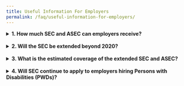 ```yaml
---
title: Useful Information For Employers
permalink: /faq/useful-information-for-employers/
---
```

<details>
  <summary><b>1. How much SEC and ASEC can employers receive?</b></summary>
  
  From 2017 onwards, employers hiring Singaporean workers aged 55 and above, and earning up to $4,000 will continue to receive wage-offsets, tiered by age (see table below).
  
  <style type="text/css">
.tg  {border-collapse:collapse;border-color:#aaa;border-style:solid;border-width:1px;border-spacing:0;}
.tg td{background-color:#fff;border-color:#aaa;border-style:solid;border-width:1px;color:#333;
  font-family:Arial, sans-serif;font-size:14px;overflow:hidden;padding:10px 5px;word-break:normal;}
.tg th{background-color:#f38630;border-color:#aaa;border-style:solid;border-width:1px;color:#fff;
  font-family:Arial, sans-serif;font-size:14px;font-weight:normal;overflow:hidden;padding:10px 5px;word-break:normal;}
.tg .tg-kulm{background-color:#f88000;color:#FFF;text-align:center;vertical-align:middle}
.tg .tg-gs7u{background-color:#FFF;color:#666;text-align:center;vertical-align:middle}
.tg .tg-h5cl{background-color:rgba(255, 255, 255, 0.85);color:#666;text-align:center;vertical-align:middle}
</style>
<table class="tg">
<thead>
  <tr>
    <th class="tg-kulm"><span style="font-weight:normal;color:#FFF">Age (years)</span></th>
    <th class="tg-kulm"><span style="font-weight:normal;color:#FFF">Wage-offset</span></th>
  </tr>
</thead>
<tbody>
  <tr>
    <td class="tg-gs7u"><span style="font-weight:300">55 - 59</span></td>
    <td class="tg-gs7u"><span style="font-weight:300">Up to 3% of monthly wage</span></td>
  </tr>
  <tr>
    <td class="tg-h5cl"><span style="font-weight:300">60 - 64</span></td>
    <td class="tg-h5cl"><span style="font-weight:300">Up to 5% of monthly wage</span></td>
  </tr>
  <tr>
    <td class="tg-gs7u"><span style="font-weight:300">65 &amp; above</span></td>
    <td class="tg-gs7u"><span style="font-weight:300">Up to 8% of monthly wage</span></td>
  </tr>
</tbody>
</table>
  
  <br>
  In 1 January 2015, an additional wage offset of up to 3% of an employee's monthly wages was introduced to encourage employers to voluntarily re-employ Singaporeans aged 65 and above. At Budget 2017, it was announced that this additional wage support would be extended from 1 July 2017 to 31 December 2019 to encourage the voluntary re-employment of older Singaporeans who would not be covered by the new re-employment age of 67, i.e. individuals born before 1 July 1952 and those above age 67 on 1 July 2017.<br><br>

Taken together, this means that employers who hire workers not covered by the re-employment age of 67 will receive an SEC of up to 11% of an employee’s monthly wages.<br><br>

The SEC/ASEC payout formula for work done from 1 January to 31 December 2019, and the extended period of 1 January to 31 December 2020 is as follows:<br>
  
  <style type="text/css">
.tg  {border-collapse:collapse;border-spacing:0;}
.tg td{border-color:black;border-style:solid;border-width:1px;font-family:Arial, sans-serif;font-size:14px;
  overflow:hidden;padding:10px 5px;word-break:normal;}
.tg th{border-color:black;border-style:solid;border-width:1px;font-family:Arial, sans-serif;font-size:14px;
  font-weight:normal;overflow:hidden;padding:10px 5px;word-break:normal;}
.tg .tg-rw9j{background-color:#FFF;color:#666;font-weight:bold;text-align:center;vertical-align:middle}
.tg .tg-08iw{background-color:#F88000;color:#ffffff;text-align:center;vertical-align:middle}
.tg .tg-wo1z{background-color:#F88000;color:#FFF;font-weight:bold;text-align:center;vertical-align:middle}
.tg .tg-gs7u{background-color:#FFF;color:#666;text-align:center;vertical-align:middle}
</style>
<table class="tg" style="undefined;table-layout: fixed; width: 840px">
<colgroup>
<col style="width: 105px">
<col style="width: 155px">
<col style="width: 155px">
<col style="width: 135px">
<col style="width: 145px">
<col style="width: 145px">
</colgroup>
<thead>
  <tr>
    <th class="tg-wo1z" rowspan="3"><span style="font-weight:700;color:#FFF"> Income of employee in a given month ($) </span></th>
    <th class="tg-08iw" colspan="5"><span style="font-weight:400"> </span><span style="font-weight:300"> </span><span style="font-weight:700">SEC/ASEC for the month ($) for employers who hire Singaporeans</span><span style="font-weight:400"> </span></th>
  </tr>
  <tr>
    <td class="tg-wo1z" rowspan="2"><span style="font-weight:700">Aged between 55 and 59</span><br><span style="font-weight:700">(i.e. &gt;=55yrs 0mths and &lt;=59yrs 11mths)</span></td>
    <td class="tg-wo1z" rowspan="2"><span style="font-weight:700">Aged between 60 and 64</span><br><span style="font-weight:700">(i.e. &gt;=60yrs 0mths and &lt;=64yrs 11mths)</span></td>
    <td class="tg-wo1z" colspan="2"><span style="font-weight:700">Aged between 65 and 67</span><br><span style="font-weight:700">(i.e. &gt;=65yrs 0mths and &lt;67yrs 0mths)</span></td>
    <td class="tg-wo1z" rowspan="2"><span style="font-weight:700">Aged 67 and above</span><br><span style="font-weight:700">(i.e. &gt;=67yrs 0mths)</span></td>
  </tr>
  <tr>
    <td class="tg-wo1z"><span style="font-weight:700;color:#FFF">Born on or after 1 July 1952</span></td>
    <td class="tg-wo1z"><span style="font-weight:700;color:#FFF">Born before 1 July 1952</span></td>
  </tr>
</thead>
<tbody>
  <tr>
    <td class="tg-rw9j"><span style="font-weight:700">Up to 3,000</span></td>
    <td class="tg-gs7u"><span style="font-weight:300"> 3% of wage</span></td>
    <td class="tg-gs7u"><span style="font-weight:300">5% of wage</span></td>
    <td class="tg-gs7u"><span style="font-weight:300">8% of wage</span></td>
    <td class="tg-gs7u"><span style="font-weight:300">11% of wage</span></td>
    <td class="tg-gs7u"><span style="font-weight:300">11% of wage</span></td>
  </tr>
  <tr>
    <td class="tg-rw9j"><span style="font-weight:700">&gt; 3,000 to 4,000</span></td>
    <td class="tg-gs7u"><span style="font-weight:300">360 – (0.09*wage)</span></td>
    <td class="tg-gs7u"><span style="font-weight:300">600</span> <span style="font-weight:300">– (0.15*wage)</span></td>
    <td class="tg-gs7u"><span style="font-weight:300">960 – (0.24*wage)</span></td>
    <td class="tg-gs7u"><span style="font-weight:300">1,320 – (0.33*wage)</span></td>
    <td class="tg-gs7u"><span style="font-weight:300">1,320 –</span> <span style="font-weight:300">(0.33*wage)</span></td>
  </tr>
</tbody>
</table><br>
  The amount of SEC/ASEC payouts employers will receive per month for 1 January 2019 to 31 December 2020 is in the table below.<br>
  <style type="text/css">
.tg  {border-collapse:collapse;border-color:#aaa;border-spacing:0;}
.tg td{background-color:#fff;border-color:#aaa;border-style:solid;border-width:1px;color:#333;
  font-family:Arial, sans-serif;font-size:14px;overflow:hidden;padding:10px 5px;word-break:normal;}
.tg th{background-color:#f38630;border-color:#aaa;border-style:solid;border-width:1px;color:#fff;
  font-family:Arial, sans-serif;font-size:14px;font-weight:normal;overflow:hidden;padding:10px 5px;word-break:normal;}
.tg .tg-l9b0{background-color:#FFF;color:#aaaaaa;text-align:center;vertical-align:middle}
.tg .tg-rw9j{background-color:#FFF;color:#666;font-weight:bold;text-align:center;vertical-align:middle}
.tg .tg-08iw{background-color:#F88000;color:#ffffff;text-align:center;vertical-align:middle}
.tg .tg-wo1z{background-color:#F88000;color:#FFF;font-weight:bold;text-align:center;vertical-align:middle}
.tg .tg-gs7u{background-color:#FFF;color:#666;text-align:center;vertical-align:middle}
</style>
<table class="tg">
<thead>
  <tr>
    <th class="tg-wo1z" rowspan="3"><span style="font-weight:700;color:#FFF"> Income of employee in a given month ($) </span></th>
    <th class="tg-08iw" colspan="5"><span style="font-weight:400"> </span><span style="font-weight:300"> </span><span style="font-weight:700">SEC/ASEC for the month ($) for employers who hire Singaporeans</span><span style="font-weight:400"> </span></th>
  </tr>
  <tr>
    <td class="tg-wo1z" rowspan="2"><span style="font-weight:700">Aged between 55 and 59</span><br><span style="font-weight:700">[Up to 3% SEC]</span></td>
    <td class="tg-wo1z" rowspan="2"><span style="font-weight:700">Aged between 60 and 64</span><br><span style="font-weight:700">[Up to 5% SEC]</span></td>
    <td class="tg-wo1z" colspan="2"><span style="font-weight:700">Aged between 65 and 67 </span><br></td>
    <td class="tg-wo1z" rowspan="2"><span style="font-weight:700">Aged 67 and above</span><br><span style="font-weight:700">[Up to 11% SEC]</span></td>
  </tr>
  <tr>
    <td class="tg-wo1z"><span style="font-weight:700">Born on or after 1 July 1952</span><br><span style="font-weight:700">[Up to 8% SEC]</span></td>
    <td class="tg-wo1z"><span style="font-weight:700;color:#FFF">Born before 1 July 1952</span><br><span style="font-weight:700;color:#FFF">[Up to 11% SEC]</span></td>
  </tr>
</thead>
<tbody>
  <tr>
    <td class="tg-rw9j"><span style="font-weight:700">500</span></td>
    <td class="tg-gs7u"><span style="font-weight:300">15.00</span></td>
    <td class="tg-gs7u"><span style="font-weight:300">25.00</span></td>
    <td class="tg-gs7u"><span style="font-weight:300">40.00</span></td>
    <td class="tg-gs7u"><span style="font-weight:300">55.00</span></td>
    <td class="tg-gs7u"><span style="font-weight:300">55.00</span></td>
  </tr>
  <tr>
    <td class="tg-rw9j"><span style="font-weight:700">1,000</span></td>
    <td class="tg-gs7u"><span style="font-weight:300">30.00</span></td>
    <td class="tg-gs7u"><span style="font-weight:300">50.00</span></td>
    <td class="tg-gs7u"><span style="font-weight:300">80.00</span></td>
    <td class="tg-gs7u"><span style="font-weight:300">110.00</span></td>
    <td class="tg-gs7u"><span style="font-weight:300">110.00</span></td>
  </tr>
  <tr>
    <td class="tg-rw9j"><span style="font-weight:700">1,500</span></td>
    <td class="tg-gs7u"><span style="font-weight:300">45.00</span></td>
    <td class="tg-gs7u"><span style="font-weight:300">75.00</span></td>
    <td class="tg-gs7u"><span style="font-weight:300">120.00</span></td>
    <td class="tg-gs7u"><span style="font-weight:300">165.00</span></td>
    <td class="tg-gs7u"><span style="font-weight:300">165.00</span></td>
  </tr>
  <tr>
    <td class="tg-rw9j"><span style="font-weight:700">2,000</span></td>
    <td class="tg-gs7u"><span style="font-weight:300">60.00</span></td>
    <td class="tg-gs7u"><span style="font-weight:300">100.00</span></td>
    <td class="tg-gs7u"><span style="font-weight:300">160.00</span></td>
    <td class="tg-gs7u"><span style="font-weight:300">220.00</span></td>
    <td class="tg-gs7u"><span style="font-weight:300">220.00</span></td>
  </tr>
  <tr>
    <td class="tg-rw9j"><span style="font-weight:700">2,500</span></td>
    <td class="tg-gs7u"><span style="font-weight:300">75.00</span></td>
    <td class="tg-gs7u"><span style="font-weight:300">125.00</span></td>
    <td class="tg-gs7u"><span style="font-weight:300">200.00</span></td>
    <td class="tg-gs7u"><span style="font-weight:300">275.00</span></td>
    <td class="tg-gs7u"><span style="font-weight:300">275.00</span></td>
  </tr>
  <tr>
    <td class="tg-rw9j"><span style="font-weight:700">3,000</span></td>
    <td class="tg-gs7u"><span style="font-weight:300">90.00</span></td>
    <td class="tg-gs7u"><span style="font-weight:300">150.00</span></td>
    <td class="tg-gs7u"><span style="font-weight:300">240.00</span></td>
    <td class="tg-gs7u"><span style="font-weight:300">330.00</span></td>
    <td class="tg-gs7u"><span style="font-weight:300">330.00</span></td>
  </tr>
  <tr>
    <td class="tg-rw9j"><span style="font-weight:700">3,250</span></td>
    <td class="tg-gs7u"><span style="font-weight:300">67.50</span></td>
    <td class="tg-l9b0"><span style="font-weight:300">112.50</span></td>
    <td class="tg-gs7u"><span style="font-weight:300">180.00</span></td>
    <td class="tg-gs7u"><span style="font-weight:300">247.50</span></td>
    <td class="tg-gs7u"><span style="font-weight:300">247.50</span></td>
  </tr>
  <tr>
    <td class="tg-rw9j"><span style="font-weight:700">3,500</span></td>
    <td class="tg-gs7u"><span style="font-weight:300">45.00</span></td>
    <td class="tg-gs7u"><span style="font-weight:300">75.00</span></td>
    <td class="tg-gs7u"><span style="font-weight:300">120.00</span></td>
    <td class="tg-gs7u"><span style="font-weight:300">165.00</span></td>
    <td class="tg-gs7u"><span style="font-weight:300">165.00</span></td>
  </tr>
  <tr>
    <td class="tg-rw9j"><span style="font-weight:700">3,750</span></td>
    <td class="tg-gs7u"><span style="font-weight:300">22.50</span></td>
    <td class="tg-gs7u"><span style="font-weight:300">37.50</span></td>
    <td class="tg-gs7u"><span style="font-weight:300">60.00</span></td>
    <td class="tg-gs7u"><span style="font-weight:300">82.50</span></td>
    <td class="tg-gs7u"><span style="font-weight:300">82.50</span></td>
  </tr>
  <tr>
    <td class="tg-gs7u"><span style="font-weight:700">≥4,000</span></td>
    <td class="tg-gs7u"><span style="font-weight:300">0</span></td>
    <td class="tg-gs7u"><span style="font-weight:300">0</span></td>
    <td class="tg-gs7u"><span style="font-weight:300">0</span></td>
    <td class="tg-gs7u"><span style="font-weight:300">0</span></td>
    <td class="tg-gs7u"><span style="font-weight:300">0</span></td>
  </tr>
</tbody>
</table>
  The SEC payout reduces linearly for monthly wages between $3,000 to $4,000.
</details><br>
<details>
  <summary><b>2. Will the SEC be extended beyond 2020?</b></summary>
  
  As announced at Budget 2019, the Government will be reviewing the relevance and structure of SEC to consider how best to support employers in hiring older workers going forward.<br><br>
  This will be done in tandem with the recommendations of the Tripartite Work Group on Older Workers. The Tripartite Work Group ha​s been tasked to review the retirement and re-employment age, and CPF contribution rates for older workers.
</details><br>
<details>
  <summary><b>3. What is the estimated coverage of the extended SEC and ASEC?</b></summary>
  
  The extended SEC is estimated to cover about 404,000 workers, or about three in four older Singaporean workers.
</details><br>
<details>
  <summary><b>4. Will SEC continue to apply to employers hiring Persons with Disabilities (PWDs)?</b></summary>
  
  The SEC for PWDs will also be extended for one more year, until end-2020.<br><br>
  The extended SEC will continue to provide a wage offsets of up to 16% of the PWD's monthly wage, regardless of age, for employers hiring PWDs. The monthly SEC will be capped at $240. The wage offset for the extended ASEC will continue to be set at up to 22%, capped at $330.
</details>
